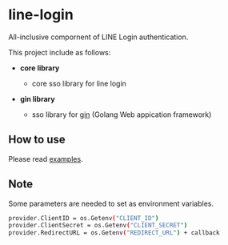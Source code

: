 # line-login

All-inclusive compornent of LINE Login authentication.

This project include as follows:

- **core library**
  - core sso library for line login

- **gin library**
  - sso library for [gin](https://gin-gonic.com/) (Golang Web appication framework)


## How to use

Please read [examples](./example/).

## Note

Some parameters are needed to set as environment variables.

```sh
provider.ClientID = os.Getenv("CLIENT_ID")
provider.ClientSecret = os.Getenv("CLIENT_SECRET")
provider.RedirectURL = os.Getenv("REDIRECT_URL") + callback
```
